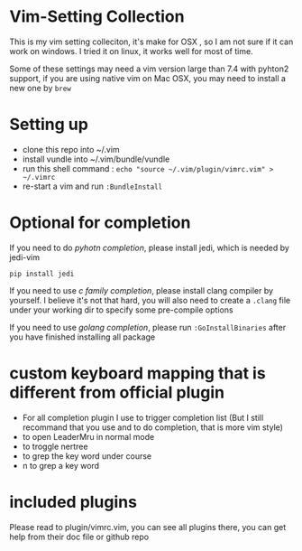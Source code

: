 # Vim-Setting Collection

This is my vim setting colleciton, it's make for OSX , so I am not sure if it can work on windows. I tried it on linux, it works well for most of time.

Some of these settings may need a vim version large than 7.4 with pyhton2 support, if you are using native vim on Mac OSX, you may need to install a new one by `brew`

# Setting up
- clone this repo into ~/.vim
- install vundle into  ~/.vim/bundle/vundle
- run this shell command : `echo "source ~/.vim/plugin/vimrc.vim" > ~/.vimrc`
- re-start a vim and run `:BundleInstall`

# Optional for completion
If you need to do *pyhotn completion*, please install jedi, which is needed by jedi-vim

```
pip install jedi
```

If you need to use *c family completion*, please install clang compiler by yourself. I believe it's not that hard, you will also need to create a `.clang` file under your working dir to specify some pre-compile options

If you need to use *golang completion*, please run  `:GoInstallBinaries` after you have finished installing all package

# custom keyboard mapping that is different from official plugin
- For all completion plugin I use <C-n> to trigger completion list (But I still recommand that you use <C-p> and <C-n> to do completion, that is more vim style)
- <C-p> to open LeaderMru in normal mode
- <C-b> to troggle nertree
- <C-n> to grep the key word under course
- <leader>n to grep a key word


# included plugins
Please read to plugin/vimrc.vim, you can see all plugins there, you can get help from their doc file or github repo
